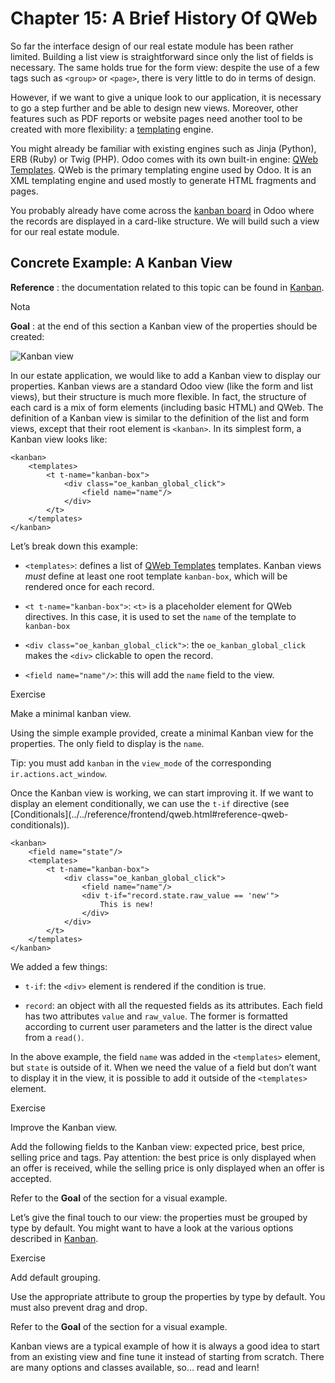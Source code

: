# Chapter 15: A Brief History Of QWeb

So far the interface design of our real estate module has been rather limited.
Building a list view is straightforward since only the list of fields is
necessary. The same holds true for the form view: despite the use of a few
tags such as `<group>` or `<page>`, there is very little to do in terms of
design.

However, if we want to give a unique look to our application, it is necessary
to go a step further and be able to design new views. Moreover, other features
such as PDF reports or website pages need another tool to be created with more
flexibility: a [templating](https://en.wikipedia.org/wiki/Template_processor)
engine.

You might already be familiar with existing engines such as Jinja (Python),
ERB (Ruby) or Twig (PHP). Odoo comes with its own built-in engine: [QWeb
Templates](../../reference/frontend/qweb.html#reference-qweb). QWeb is the
primary templating engine used by Odoo. It is an XML templating engine and
used mostly to generate HTML fragments and pages.

You probably already have come across the [kanban
board](https://en.wikipedia.org/wiki/Kanban_board) in Odoo where the records
are displayed in a card-like structure. We will build such a view for our real
estate module.

## Concrete Example: A Kanban View

**Reference** : the documentation related to this topic can be found in
[Kanban](../../reference/backend/views.html#reference-views-kanban).

Nota

**Goal** : at the end of this section a Kanban view of the properties should
be created:

![Kanban view](../../../_images/kanban.png)

In our estate application, we would like to add a Kanban view to display our
properties. Kanban views are a standard Odoo view (like the form and list
views), but their structure is much more flexible. In fact, the structure of
each card is a mix of form elements (including basic HTML) and QWeb. The
definition of a Kanban view is similar to the definition of the list and form
views, except that their root element is `<kanban>`. In its simplest form, a
Kanban view looks like:

    
    
    <kanban>
        <templates>
            <t t-name="kanban-box">
                <div class="oe_kanban_global_click">
                    <field name="name"/>
                </div>
            </t>
        </templates>
    </kanban>
    

Let’s break down this example:

  * `<templates>`: defines a list of [QWeb Templates](../../reference/frontend/qweb.html#reference-qweb) templates. Kanban views _must_ define at least one root template `kanban-box`, which will be rendered once for each record.

  * `<t t-name="kanban-box">`: `<t>` is a placeholder element for QWeb directives. In this case, it is used to set the `name` of the template to `kanban-box`

  * `<div class="oe_kanban_global_click">`: the `oe_kanban_global_click` makes the `<div>` clickable to open the record.

  * `<field name="name"/>`: this will add the `name` field to the view.

Exercise

Make a minimal kanban view.

Using the simple example provided, create a minimal Kanban view for the
properties. The only field to display is the `name`.

Tip: you must add `kanban` in the `view_mode` of the corresponding
`ir.actions.act_window`.

Once the Kanban view is working, we can start improving it. If we want to
display an element conditionally, we can use the `t-if` directive (see
[Conditionals](../../reference/frontend/qweb.html#reference-qweb-
conditionals)).

    
    
    <kanban>
        <field name="state"/>
        <templates>
            <t t-name="kanban-box">
                <div class="oe_kanban_global_click">
                    <field name="name"/>
                    <div t-if="record.state.raw_value == 'new'">
                        This is new!
                    </div>
                </div>
            </t>
        </templates>
    </kanban>
    

We added a few things:

  * `t-if`: the `<div>` element is rendered if the condition is true.

  * `record`: an object with all the requested fields as its attributes. Each field has two attributes `value` and `raw_value`. The former is formatted according to current user parameters and the latter is the direct value from a `read()`.

In the above example, the field `name` was added in the `<templates>` element,
but `state` is outside of it. When we need the value of a field but don’t want
to display it in the view, it is possible to add it outside of the
`<templates>` element.

Exercise

Improve the Kanban view.

Add the following fields to the Kanban view: expected price, best price,
selling price and tags. Pay attention: the best price is only displayed when
an offer is received, while the selling price is only displayed when an offer
is accepted.

Refer to the **Goal** of the section for a visual example.

Let’s give the final touch to our view: the properties must be grouped by type
by default. You might want to have a look at the various options described in
[Kanban](../../reference/backend/views.html#reference-views-kanban).

Exercise

Add default grouping.

Use the appropriate attribute to group the properties by type by default. You
must also prevent drag and drop.

Refer to the **Goal** of the section for a visual example.

Kanban views are a typical example of how it is always a good idea to start
from an existing view and fine tune it instead of starting from scratch. There
are many options and classes available, so… read and learn!

